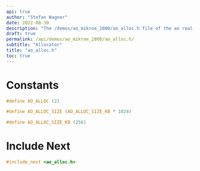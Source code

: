 ```yaml
---
api: true
author: "Stefan Wagner"
date: 2022-08-30
description: "The /demos/ao_mikroe_2800/ao_alloc.h file of the ao real-time operating system."
draft: true
permalink: /api/demos/ao_mikroe_2800/ao_alloc.h/
subtitle: "Allocator"
title: "ao_alloc.h"
toc: true
---
```


# Constants

```c
#define AO_ALLOC (2)
```

```c
#define AO_ALLOC_SIZE (AO_ALLOC_SIZE_KB * 1024)
```

```c
#define AO_ALLOC_SIZE_KB (256)
```

# Include Next

```c
#include_next <ao_alloc.h>
```
